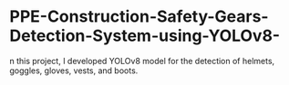 # PPE-Construction-Safety-Gears-Detection-System-using-YOLOv8-
n this project, I developed YOLOv8 model for the detection of helmets, goggles, gloves, vests, and boots. 
